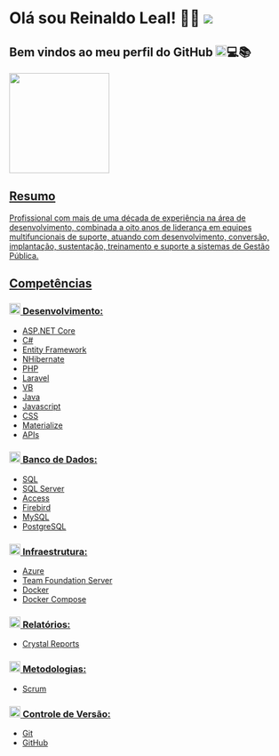 # Olá sou Reinaldo Leal! 🚀🌟 <a href="https://www.linkedin.com/in/reinaldo-leal-20bb8a29" target="_blank"><img loading="lazy" src="https://img.shields.io/badge/-LinkedIn-%230077B5?style=for-the-badge&logo=linkedin&logoColor=white"></a>
## Bem vindos ao meu perfil do GitHub <img loading="lazy" src="https://cdn.jsdelivr.net/gh/devicons/devicon/icons/git/git-original.svg" width="20" height="20"/>💻📚

<div>
<a href="https://github.com/Rey-Leal">
<img loading="lazy" height="180em" src="https://github-readme-stats.vercel.app/api/top-langs/?username=Rey-Leal&layout=compact&langs_count=7&theme=dracula"/>
</div>

## Resumo
Profissional com mais de uma década de experiência na área de desenvolvimento, combinada a oito anos de liderança em equipes multifuncionais de suporte, atuando com desenvolvimento, conversão, implantação, sustentação, treinamento e suporte a sistemas de Gestão Pública.

## Competências
### <img loading="lazy" src="https://cdn.jsdelivr.net/gh/devicons/devicon@latest/icons/csharp/csharp-original.svg" width="20" height="20"/> **Desenvolvimento:**
  - ASP.NET Core
  - C#
  - Entity Framework
  - NHibernate
  - PHP
  - Laravel
  - VB
  - Java
  - Javascript
  - CSS
  - Materialize
  - APIs

### <img loading="lazy" src="https://cdn.jsdelivr.net/gh/devicons/devicon@latest/icons/azuresqldatabase/azuresqldatabase-original.svg" width="20" height="20"/> **Banco de Dados:**
  - SQL
  - SQL Server
  - Access
  - Firebird
  - MySQL
  - PostgreSQL

### <img loading="lazy" src="https://cdn.jsdelivr.net/gh/devicons/devicon@latest/icons/docker/docker-original.svg" width="20" height="20"/> **Infraestrutura:**
  - Azure
  - Team Foundation Server
  - Docker
  - Docker Compose

### <img loading="lazy" src="https://cdn.jsdelivr.net/gh/devicons/devicon@latest/icons/crystal/crystal-original.svg" width="20" height="20"/> **Relatórios:**
  - Crystal Reports

### <img loading="lazy" src="https://cdn.jsdelivr.net/gh/devicons/devicon@latest/icons/trpc/trpc-original.svg" width="20" height="20"/> **Metodologias:**
  - Scrum

### <img loading="lazy" src="https://cdn.jsdelivr.net/gh/devicons/devicon/icons/git/git-original.svg" width="20" height="20"/> **Controle de Versão:**
  - Git
  - GitHub
